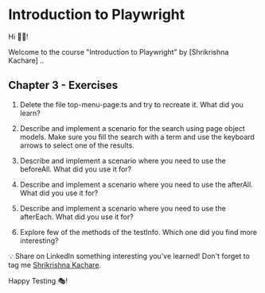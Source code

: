 # Introduction to Playwright

Hi 👋🏽!

Welcome to the course "Introduction to Playwright" by [Shrikrishna Kachare] ..

## Chapter 3 - Exercises

1. Delete the file top-menu-page.ts and try to recreate it. What did you learn?

1. Describe and implement a scenario for the search using page object models. Make sure you fill the search with a term and use the keyboard arrows to select one of the results. 

1. Describe and implement a scenario where you need to use the beforeAll. What did you use it for?

1. Describe and implement a scenario where you need to use the afterAll. What did you use it for?

1. Describe and implement a scenario where you need to use the afterEach. What did you use it for?

1. Explore few of the methods of the testInfo. Which one did you find more interesting?


💡 Share on LinkedIn something interesting you've learned! Don't forget to tag me [Shrikrishna Kachare](www.linkedin.com/in/shrikrishna-kachare-9a9411221).



Happy Testing 🎭!